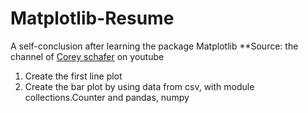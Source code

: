 # Matplotlib-Resume
A self-conclusion after learning the package Matplotlib
**Source: the channel of [Corey schafer](https://www.youtube.com/user/schafer5) on youtube


1. Create the first line plot
2. Create the bar plot by using data from csv, with module collections.Counter and pandas, numpy
